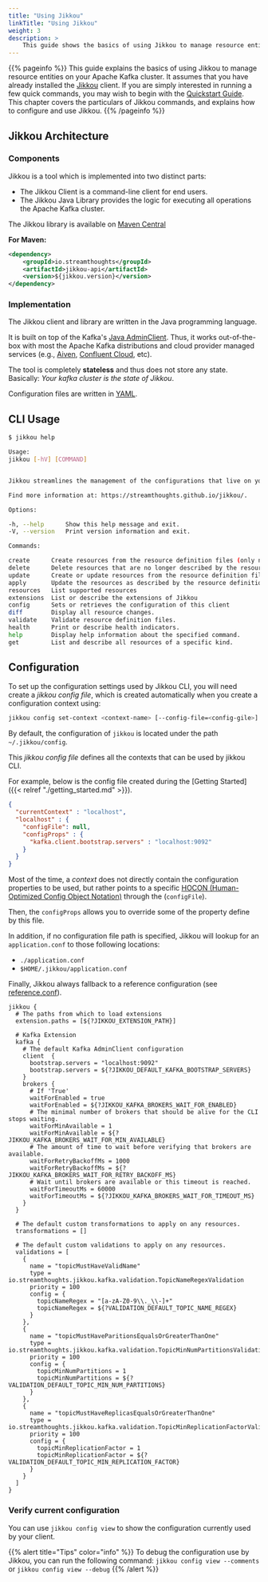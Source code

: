 ```yaml
---
title: "Using Jikkou"
linkTitle: "Using Jikkou"
weight: 3
description: >
    This guide shows the basics of using Jikkou to manage resource entities on your Apache Kafka cluster.
---
```



{{% pageinfo %}}
This guide explains the basics of using Jikkou to manage resource entities on your Apache Kafka cluster. 
It assumes that you have already installed the [Jikkou](./_installation.md) client. If you are simply interested in running a few quick commands, you may wish to begin with the [Quickstart Guide](./_getting_started.md). This chapter covers the particulars of Jikkou commands, and explains how to configure and use Jikkou.
{{% /pageinfo %}}


## Jikkou Architecture

### Components

Jikkou is a tool which is implemented into two distinct parts:

* The Jikkou Client is a command-line client for end users.
* The Jikkou Java Library provides the logic for executing all operations the Apache Kafka cluster.

The Jikkou library is available on [Maven Central]( https://mvnrepository.com/artifact/io.streamthoughts/jikkou)

**For Maven:**

```xml
<dependency>
    <groupId>io.streamthoughts</groupId>
    <artifactId>jikkou-api</artifactId>
    <version>${jikkou.version}</version>
</dependency>
```

### Implementation

The Jikkou client and library are written in the Java programming language.

It is built on top of the Kafka's [Java AdminClient](https://kafka.apache.org/30/javadoc/org/apache/kafka/clients/admin/Admin.html).
Thus, it works out-of-the-box with most the Apache Kafka distributions and cloud provider managed services (e.g., [Aiven](https://aiven.io/), [Confluent Cloud](https://confluent.cloud/), etc).

The tool is completely **stateless** and thus does not store any state. Basically: _Your kafka cluster is the state of Jikkou_.

Configuration files are written in [YAML](https://yaml.org/).

## CLI Usage

```bash
$ jikkou help

Usage:
jikkou [-hV] [COMMAND]


Jikkou streamlines the management of the configurations that live on your data streams platform.

Find more information at: https://streamthoughts.github.io/jikkou/.

Options:

-h, --help      Show this help message and exit.
-V, --version   Print version information and exit.

Commands:

create      Create resources from the resource definition files (only non-existing resources will be created).
delete      Delete resources that are no longer described by the resource definition files.
update      Create or update resources from the resource definition files
apply       Update the resources as described by the resource definition files.
resources   List supported resources
extensions  List or describe the extensions of Jikkou
config      Sets or retrieves the configuration of this client
diff        Display all resource changes.
validate    Validate resource definition files.
health      Print or describe health indicators.
help        Display help information about the specified command.
get         List and describe all resources of a specific kind.
```

## Configuration

To set up the configuration settings used by Jikkou CLI, you will need create a _jikkou config file_, which is created
automatically when you create a configuration context using:

```bash
jikkou config set-context <context-name> [--config-file=<config-gile>] [--config=<config-value>]
```

By default, the configuration of `jikkou` is located under the path `~/.jikkou/config`.

This _jikkou config file_ defines all the contexts that can be used by jikkou CLI.

For example, below is the config file created during the [Getting Started]({{< relref "./getting_started.md" >}}).

```json
{
  "currentContext" : "localhost",
  "localhost" : {
    "configFile": null,
    "configProps" : {
      "kafka.client.bootstrap.servers" : "localhost:9092"
    }
  }
}
```

Most of the time, a _context_ does not directly contain the configuration properties to be used, but rather points to a specific 
[HOCON (Human-Optimized Config Object Notation)](https://github.com/lightbend/config) through the (`configFile`).

Then, the `configProps` allows you to override some of the property define by this file.

In addition, if no configuration file path is specified, Jikkou will lookup for an `application.conf` to
those following locations:

* `./application.conf`
* `$HOME/.jikkou/application.conf`


Finally, Jikkou always fallback to a reference configuration (see [reference.conf](https://github.com/streamthoughts/jikkou/blob/main/jikkou-cli/src/main/resources/reference.conf)).

```hocon
jikkou {
  # The paths from which to load extensions
  extension.paths = [${?JIKKOU_EXTENSION_PATH}]

  # Kafka Extension
  kafka {
    # The default Kafka AdminClient configuration
    client  {
      bootstrap.servers = "localhost:9092"
      bootstrap.servers = ${?JIKKOU_DEFAULT_KAFKA_BOOTSTRAP_SERVERS}
    }
    brokers {
      # If 'True' 
      waitForEnabled = true
      waitForEnabled = ${?JIKKOU_KAFKA_BROKERS_WAIT_FOR_ENABLED}
      # The minimal number of brokers that should be alive for the CLI stops waiting.
      waitForMinAvailable = 1
      waitForMinAvailable = ${?JIKKOU_KAFKA_BROKERS_WAIT_FOR_MIN_AVAILABLE}
      # The amount of time to wait before verifying that brokers are available.
      waitForRetryBackoffMs = 1000
      waitForRetryBackoffMs = ${?JIKKOU_KAFKA_BROKERS_WAIT_FOR_RETRY_BACKOFF_MS}
      # Wait until brokers are available or this timeout is reached.
      waitForTimeoutMs = 60000
      waitForTimeoutMs = ${?JIKKOU_KAFKA_BROKERS_WAIT_FOR_TIMEOUT_MS}
    }
  }

  # The default custom transformations to apply on any resources.
  transformations = []

  # The default custom validations to apply on any resources.
  validations = [
    {
      name = "topicMustHaveValidName"
      type = io.streamthoughts.jikkou.kafka.validation.TopicNameRegexValidation
      priority = 100
      config = {
        topicNameRegex = "[a-zA-Z0-9\\._\\-]+"
        topicNameRegex = ${?VALIDATION_DEFAULT_TOPIC_NAME_REGEX}
      }
    },
    {
      name = "topicMustHaveParitionsEqualsOrGreaterThanOne"
      type = io.streamthoughts.jikkou.kafka.validation.TopicMinNumPartitionsValidation
      priority = 100
      config = {
        topicMinNumPartitions = 1
        topicMinNumPartitions = ${?VALIDATION_DEFAULT_TOPIC_MIN_NUM_PARTITIONS}
      }
    },
    {
      name = "topicMustHaveReplicasEqualsOrGreaterThanOne"
      type = io.streamthoughts.jikkou.kafka.validation.TopicMinReplicationFactorValidation
      priority = 100
      config = {
        topicMinReplicationFactor = 1
        topicMinReplicationFactor = ${?VALIDATION_DEFAULT_TOPIC_MIN_REPLICATION_FACTOR}
      }
    }
  ]
}
```

### Verify current configuration

You can use `jikkou config view` to show the configuration currently used by your client.

{{% alert title="Tips" color="info" %}}
To debug the configuration use by Jikkou, you can run the following command: `jikkou config view --comments` or `jikkou config view --debug`
{{% /alert %}}
